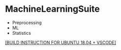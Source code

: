# MachineLearningSuite

- Preprocessing
- ML
- Statistics

[[BUILD INSTRUCTION FOR UBUNTU 18.04 + VSCODE]](.vscode/INSTRUCTIONS_VSCODE.md)